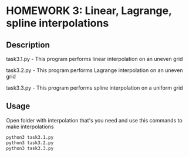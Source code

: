 # HOMEWORK 3: Linear, Lagrange, spline interpolations

## Description

task3.1.py - This program performs linear interpolation on an uneven grid

task3.2.py - This program performs Lagrange interpolation on an uneven grid

task3.3.py - This program performs spline interpolation on a uniform grid

## Usage

Open folder with interpolation that's you need and use this commands to make interpolations

```bash
python3 task3.1.py
python3 task3.2.py
python3 task3.3.py
```
